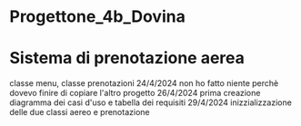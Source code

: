 # Progettone_4b_Dovina 
# Sistema di prenotazione aerea 
classe menu, classe prenotazioni 
24/4/2024 non ho fatto niente perchè dovevo finire di copiare l'altro progetto
26/4/2024 prima creazione diagramma dei casi d'uso e tabella dei requisiti
29/4/2024 inizzializzazione delle due classi aereo e prenotazione
